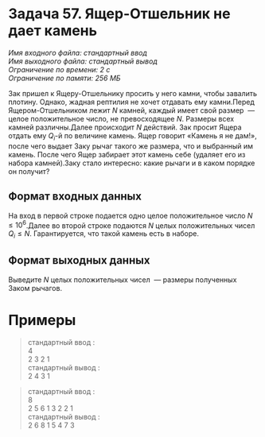 # **Задача 57. Ящер-Отшельник не дает камень**
*Имя входного файла: стандартный ввод <br/>
Имя выходного файла: стандартный вывод <br/>
Ограничение по времени: 2 с <br/>
Ограничение по памяти: 256 МБ*

Зак пришел к Ящеру-Отшельнику просить у него камни, чтобы завалить плотину. Однако, жадная рептилия не хочет отдавать ему камни.Перед Ящером-Отшельником лежит $N$ камней, каждый имеет свой размер  — целое положительное число, не превосходящее $N$. Размеры всех камней различны.Далее происходит $N$ действий. Зак просит Ящера отдать ему $Q_i$-й по величине камень. Ящер говорит «Камень я не дам!», после чего выдает Заку рычаг такого же размера, что и выбранный им камень. После чего Ящер забирает этот камень себе (удаляет его из набора камней).Заку стало интересно: какие рычаги и в каком порядке он получит?

## **Формат входных данных**
На вход в первой строке подается одно целое положительное число $N \le 10^6$.Далее во второй строке подаются $N$ целых положительных чисел $Q_i \le N$. Гарантируется, что такой камень есть в наборе.
## **Формат выходных данных**
Выведите $N$ целых положительных чисел  — размеры полученных Заком рычагов.
# **Примеры**
> стандартный ввод :<br/>
4<br/>
2 3 2 1<br/>
стандартный вывод :<br/>
2 4 3 1

> стандартный ввод :<br/>
8<br/>
2 5 6 1 3 2 2 1<br/>
стандартный вывод :<br/>
2 6 8 1 5 4 7 3 